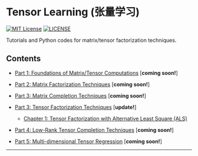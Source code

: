 # Tensor Learning (张量学习)

[![MIT License](https://img.shields.io/badge/license-MIT-green.svg)](https://opensource.org/licenses/MIT)
[![LICENSE](https://img.shields.io/badge/license-Anti%20996-blue.svg)](https://github.com/996icu/996.ICU/blob/master/LICENSE)


Tutorials and Python codes for matrix/tensor factorization techniques.

Contents
---

- [Part 1: Foundations of Matrix/Tensor Computations](xx) [**coming soon!**]

- [Part 2: Matrix Factorization Techniques](xx) [**coming soon!**]

- [Part 3: Matrix Completion Techniques](xx) [**coming soon!**]

- [Part 3: Tensor Factorization Techniques](xx) [**update!**]
  - [Chapter 1: Tensor Factorization with Alternative Least Square (ALS)](xx)

- [Part 4: Low-Rank Tensor Completion Techniques](xx) [**coming soon!**]

- [Part 5: Multi-dimensional Tensor Regression](xx) [**coming soon!**]
---
